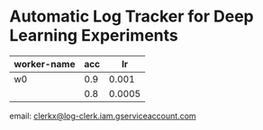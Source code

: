 # Automatic Log Tracker for Deep Learning Experiments

|worker-name| acc | lr |
|---|---|---|
|w0 | 0.9| 0.001|
|   | 0.8| 0.0005|

email: clerkx@log-clerk.iam.gserviceaccount.com
